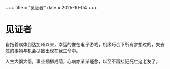 +++
title = "见证者"
date = 2025-10-04
+++

# 见证者

自拖着病体到达加州以来，幸运的像在电子游戏，机缘巧合下所有梦想过的，失去过的事物与机会尽数出现在我生命中。

人生大彻大悟，事业插柳成荫，心病亦渐渐痊愈，以至不再挂记死亡这老友了。
